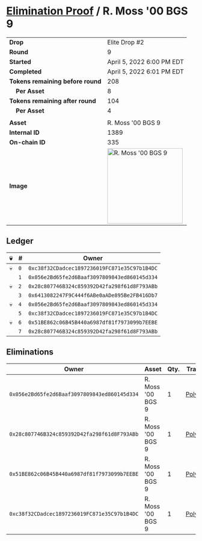 # [Elimination Proof](./readme.md) / R. Moss &#039;00 BGS 9

|||
|---|---|
| **Drop** | Elite Drop #2 |
| **Round** | 9 |
| **Started** | April 5, 2022 6:00 PM EDT |
| **Completed** | April 5, 2022 6:01 PM EDT |
| **Tokens remaining before round** | 208 |
| **&nbsp;&nbsp;&nbsp;&nbsp;Per Asset** | 8 |
| **Tokens remaining after round** | 104 |
| **&nbsp;&nbsp;&nbsp;&nbsp;Per Asset** | 4 |
| | |
| **Asset** | R. Moss &#039;00 BGS 9 |
| **Internal ID** | 1389 |
| **On-chain ID** | 335 |
| **Image** | <img src="https://tcdn.blokpax.com/95e5eeed-5f05-439d-95c1-bd630e0bc414/619c22f880333bc37188a442a62dd64ab7be45ed669afca2c17dcc548740c0f5.png" height="200" alt="R. Moss &#039;00 BGS 9" /> |

## Ledger

| 💀 | # | Owner |
| --- | --- | --- |
| 💀 | `0` | `0xc38f32CDadcec1897236019FC871e35C97b1B4DC` |
|  | `1` | `0x056e2Bd65fe2d6Baaf3097809843ed860145d334` |
| 💀 | `2` | `0x28c807746B324c859392D42fa298f61d8F793ABb` |
|  | `3` | `0x6413082247F9C444f6ABe0aADe895Be2FB416Db7` |
| 💀 | `4` | `0x056e2Bd65fe2d6Baaf3097809843ed860145d334` |
|  | `5` | `0xc38f32CDadcec1897236019FC871e35C97b1B4DC` |
| 💀 | `6` | `0x51BE862c06B45B440a6987df81f7973099b7EEBE` |
|  | `7` | `0x28c807746B324c859392D42fa298f61d8F793ABb` |


## Eliminations

| Owner | Asset | Qty. | Transaction |
| --- | --- | --- | --- |
| `0x056e2Bd65fe2d6Baaf3097809843ed860145d334` | R. Moss '00 BGS 9 | 1 | [Polygonscan](https://polygonscan.com/tx/0x1c490e966289d3bfd8834f1acec7c74d346e84648066ebe9c102de7d1cb67748) |
| `0x28c807746B324c859392D42fa298f61d8F793ABb` | R. Moss '00 BGS 9 | 1 | [Polygonscan](https://polygonscan.com/tx/0x2fa9570893654b302199b3eba8821c76aeed9ed06eead0d07ccd7ab878b9e1f4) |
| `0x51BE862c06B45B440a6987df81f7973099b7EEBE` | R. Moss '00 BGS 9 | 1 | [Polygonscan](https://polygonscan.com/tx/0x02e754b12466fd82896938427e249a1318da593cb25110a4395f3b671b3c39f8) |
| `0xc38f32CDadcec1897236019FC871e35C97b1B4DC` | R. Moss '00 BGS 9 | 1 | [Polygonscan](https://polygonscan.com/tx/0x52b66ebdc7e021857038c250175fa1960a7c311be2ba5d0043a2f41c8358354e) |
